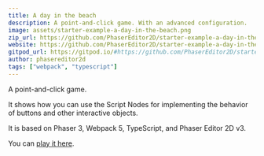```yaml
---
title: A day in the beach
description: A point-and-click game. With an advanced configuration.
image: assets/starter-example-a-day-in-the-beach.png
zip_url: https://github.com/PhaserEditor2D/starter-example-a-day-in-the-beach/archive/refs/tags/v1.2.5.zip
website: https://github.com/PhaserEditor2D/starter-example-a-day-in-the-beach
gitpod_url: https://gitpod.io/#https://github.com/PhaserEditor2D/starter-example-a-day-in-the-beach
author: phasereditor2d
tags: ["webpack", "typescript"]
---
```

A point-and-click game.

It shows how you can use the Script Nodes for implementing the behavior of buttons
and other interactive objects.

It is based on Phaser 3, Webpack 5, TypeScript, and Phaser Editor 2D v3.

You can [play it here](https://phasereditor2d.github.io/starter-example-a-day-in-the-beach/).